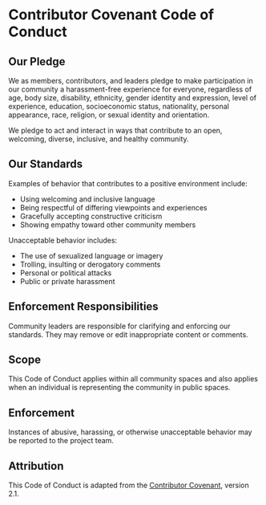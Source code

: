 # Contributor Covenant Code of Conduct

## Our Pledge

We as members, contributors, and leaders pledge to make participation in our community a harassment-free experience for everyone, regardless of age, body size, disability, ethnicity, gender identity and expression, level of experience, education, socioeconomic status, nationality, personal appearance, race, religion, or sexual identity and orientation.

We pledge to act and interact in ways that contribute to an open, welcoming, diverse, inclusive, and healthy community.

## Our Standards

Examples of behavior that contributes to a positive environment include:

- Using welcoming and inclusive language
- Being respectful of differing viewpoints and experiences
- Gracefully accepting constructive criticism
- Showing empathy toward other community members

Unacceptable behavior includes:

- The use of sexualized language or imagery
- Trolling, insulting or derogatory comments
- Personal or political attacks
- Public or private harassment

## Enforcement Responsibilities

Community leaders are responsible for clarifying and enforcing our standards. They may remove or edit inappropriate content or comments.

## Scope

This Code of Conduct applies within all community spaces and also applies when an individual is representing the community in public spaces.

## Enforcement

Instances of abusive, harassing, or otherwise unacceptable behavior may be reported to the project team.

## Attribution

This Code of Conduct is adapted from the [Contributor Covenant](https://www.contributor-covenant.org), version 2.1.
